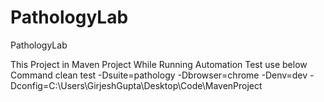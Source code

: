 # PathologyLab
PathologyLab

This Project in Maven Project 
While Running Automation Test use below Command
clean test -Dsuite=pathology -Dbrowser=chrome -Denv=dev -Dconfig=C:\\Users\\GirjeshGupta\\Desktop\\Code\\MavenProject
